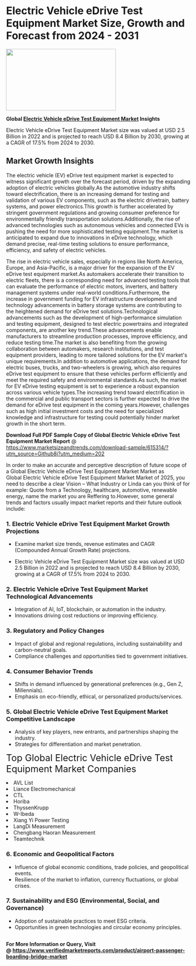 <H1>Electric Vehicle eDrive Test Equipment Market Size, Growth and Forecast from 2024 - 2031</H1><img class="aligncenter size-medium wp-image-584254" src="https://thirdeyenews.in/wp-content/uploads/2024/09/Global-Market-Research-300x168.jpeg" alt="" width="300" height="168" /><p><strong>Global&nbsp;<a href="https://www.marketsizeandtrends.com/download-sample/615314/?utm_source=Github8j?utm_medium=202">Electric Vehicle eDrive Test Equipment Market</a> Insights</strong></p><p>Electric Vehicle eDrive Test Equipment Market size was valued at USD 2.5 Billion in 2022 and is projected to reach USD 8.4 Billion by 2030, growing at a CAGR of 17.5% from 2024 to 2030.</p><p><h2>Market Growth Insights</h2> <p>The electric vehicle (EV) eDrive test equipment market is expected to witness significant growth over the forecast period, driven by the expanding adoption of electric vehicles globally.As the automotive industry shifts toward electrification, there is an increasing demand for testing and validation of various EV components, such as the electric drivetrain, battery systems, and power electronics.This growth is further accelerated by stringent government regulations and growing consumer preference for environmentally friendly transportation solutions.Additionally, the rise of advanced technologies such as autonomous vehicles and connected EVs is pushing the need for more sophisticated testing equipment.The market is anticipated to expand due to innovations in eDrive technology, which demand precise, real-time testing solutions to ensure performance, efficiency, and safety of electric vehicles.</p> <p>The rise in electric vehicle sales, especially in regions like North America, Europe, and Asia-Pacific, is a major driver for the expansion of the EV eDrive test equipment market.As automakers accelerate their transition to electric fleets, there is a corresponding need for advanced testing tools that can evaluate the performance of electric motors, inverters, and battery management systems under real-world conditions.Furthermore, the increase in government funding for EV infrastructure development and technology advancements in battery storage systems are contributing to the heightened demand for eDrive test solutions.Technological advancements such as the development of high-performance simulation and testing equipment, designed to test electric powertrains and integrated components, are another key trend.These advancements enable manufacturers to streamline production processes, improve efficiency, and reduce testing time.The market is also benefiting from the growing collaboration between automakers, research institutions, and test equipment providers, leading to more tailored solutions for the EV market's unique requirements.In addition to automotive applications, the demand for electric buses, trucks, and two-wheelers is growing, which also requires eDrive test equipment to ensure that these vehicles perform efficiently and meet the required safety and environmental standards.As such, the market for EV eDrive testing equipment is set to experience a robust expansion across various vehicle types.The increasing trend toward electrification in the commercial and public transport sectors is further expected to drive the demand for eDrive test equipment in the coming years.However, challenges such as high initial investment costs and the need for specialized knowledge and infrastructure for testing could potentially hinder market growth in the short term.<p><span class=""><strong>Download Full PDF Sample Copy of Global Electric Vehicle eDrive Test Equipment Market Report</strong> @ <a href="https://www.marketsizeandtrends.com/download-sample/615314/?utm_source=Github8j?utm_medium=202" target="_blank">https://www.marketsizeandtrends.com/download-sample/615314/?utm_source=Github8j?utm_medium=202</a></span></p><p>In order to make an accurate and perceptive description of future scope of a Global&nbsp;Electric Vehicle eDrive Test Equipment Market Market as Global&nbsp;Electric Vehicle eDrive Test Equipment Market Market of 2025, you need to describe a clear Vision &ndash; What Industry or Linda can you think of for example: Quote from a Technology, healthcare, automotive, renewable energy, name the market you are Reffering to.However, some general trends and factors usually impact market reports and their future outlook include:</p><h3>1.&nbsp;<strong>Electric Vehicle eDrive Test Equipment Market Growth Projections</strong></h3><ul><li>Examine market size trends, revenue estimates and CAGR (Compounded Annual Growth Rate) projections.</li><li><p>Electric Vehicle eDrive Test Equipment Market size was valued at USD 2.5 Billion in 2022 and is projected to reach USD 8.4 Billion by 2030, growing at a CAGR of 17.5% from 2024 to 2030.</p></li></ul><h3>2.&nbsp;<strong>Electric Vehicle eDrive Test Equipment Market Technological Advancements</strong></h3><ul><li>Integration of AI, IoT, blockchain, or automation in the industry.</li><li>Innovations driving cost reductions or improving efficiency.</li></ul><h3>3.&nbsp;<strong>Regulatory and Policy Changes</strong></h3><ul><li>Impact of global and regional regulations, including sustainability and carbon-neutral goals.</li><li>Compliance challenges and opportunities tied to government initiatives.</li></ul><h3>4.&nbsp;<strong>Consumer Behavior Trends</strong></h3><ul><li>Shifts in demand influenced by generational preferences (e.g., Gen Z, Millennials).</li><li>Emphasis on eco-friendly, ethical, or personalized products/services.</li></ul><h3>5.&nbsp;<strong>Global Electric Vehicle eDrive Test Equipment Market Competitive Landscape</strong></h3><ul><li>Analysis of key players, new entrants, and partnerships shaping the industry.</li><li>Strategies for differentiation and market penetration.</li></ul><p data-pm-slice="1 1 []"><span style="color: inherit; font-family: inherit; font-size: 25px;">Top Global Electric Vehicle eDrive Test Equipment Market Companies</span></p><div class="" data-test-id=""><p><li>AVL List</li><li> Liance Electromechanical</li><li> CTL</li><li> Horiba</li><li> ThyssenKrupp</li><li> W-Ibeda</li><li> Xiang Yi Power Testing</li><li> LangDi Measurement</li><li> Chengbang Haoran Measurement</li><li> Teamtechnik</li></p></div><h3>6.&nbsp;<strong>Economic and Geopolitical Factors</strong></h3><ul><li>Influence of global economic conditions, trade policies, and geopolitical events.</li><li>Resilience of the market to inflation, currency fluctuations, or global crises.</li></ul><h3>7.&nbsp;<strong>Sustainability and ESG (Environmental, Social, and Governance)</strong></h3><ul><li>Adoption of sustainable practices to meet ESG criteria.</li><li>Opportunities in green technologies and circular economy principles.</li></ul><h2><strong style="font-size: 14px;">For More Information or Query, Visit @&nbsp;</strong><a style="background-color: #ffffff; font-size: 14px;" href="https://www.marketsizeandtrends.com/report/electric-vehicle-edrive-test-equipment-market/" target="_blank">https://www.verifiedmarketreports.com/product/airport-passenger-boarding-bridge-market</a></h2>